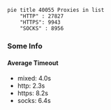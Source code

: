 
```mermaid
pie title 40055 Proxies in list
    "HTTP" : 27827
    "HTTPS": 9943
    "SOCKS" : 8956
```

### Some Info
#### Average Timeout

- mixed: 4.0s
- http: 2.3s
- https: 8.2s
- socks: 6.4s